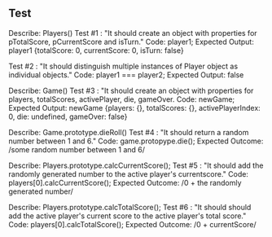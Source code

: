 ## Test

Describe: Players()
Test #1 : "It should create an object with properties for pTotalScore, pCurrentScore and isTurn."
Code: player1;
Expected Output: player1 {totalScore: 0, currentScore: 0, isTurn: false}

Test #2 : "It should distinguish multiple instances of Player object as individual objects."
Code: player1 === player2;
Expected Output: false

Describe: Game()
Test #3 : "It should create an object with properties for players, totalScores, activePlayer, die, gameOver.
Code: newGame;
Expected Output: newGame {players: {}, totalScores: {}, activePlayerIndex: 0, die: undefined, gameOver: false}

Describe: Game.prototype.dieRoll()
Test #4 : "It should return a random number between 1 and 6."
Code: game.protopype.die();
Expected Outcome: /some random number between 1 and 6/

Describe: Players.prototype.calcCurrentScore();
Test #5 : "It should add the randomly generated number to the active player's currentscore."
Code: players[0].calcCurrentScore();
Expected Outcome: /0 + the randomly generated number/

Describe: Players.prototype.calcTotalScore();
Test #6 : "It should should add the active player's current score to the active player's total score."
Code: players[0].calcTotalScore();
Expected Outcome: /0 + currentScore/